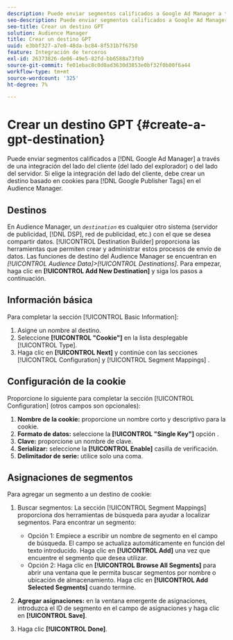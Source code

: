 ```yaml
---
description: Puede enviar segmentos calificados a Google Ad Manager a través de una integración del lado del cliente (del lado del explorador) o del lado del servidor. Si elige la integración del lado del cliente, debe crear un destino basado en cookies para Google Publisher Tags en Audience Manager.
seo-description: Puede enviar segmentos calificados a Google Ad Manager a través de una integración del lado del cliente (del lado del explorador) o del lado del servidor. Si elige la integración del lado del cliente, debe crear un destino basado en cookies para Google Publisher Tags en Audience Manager.
seo-title: Crear un destino GPT
solution: Audience Manager
title: Crear un destino GPT
uuid: e3bbf327-a7e0-48da-bc84-8f531b7f6750
feature: Integración de terceros
exl-id: 26373826-de06-49e5-82fd-bb6588a73fb9
source-git-commit: fe01ebac8c0d0ad3630d3853e0bf32f0b00f6a44
workflow-type: tm+mt
source-wordcount: '325'
ht-degree: 7%

---
```


# Crear un destino GPT {#create-a-gpt-destination}

Puede enviar segmentos calificados a [!DNL Google Ad Manager] a través de una integración del lado del cliente (del lado del explorador) o del lado del servidor. Si elige la integración del lado del cliente, debe crear un destino basado en cookies para [!DNL Google Publisher Tags] en el Audience Manager.

## Destinos 

En Audience Manager, un *`destination`* es cualquier otro sistema (servidor de publicidad, [!DNL DSP], red de publicidad, etc.) con el que se desea compartir datos. [!UICONTROL Destination Builder] proporciona las herramientas que permiten crear y administrar estos procesos de envío de datos. Las funciones de destino del Audience Manager se encuentran en *[!UICONTROL Audience Data]>[!UICONTROL Destinations]*. Para empezar, haga clic en **[!UICONTROL Add New Destination]** y siga los pasos a continuación.

## Información básica

Para completar la sección [!UICONTROL Basic Information]:

1. Asigne un nombre al destino.
1. Seleccione **[!UICONTROL "Cookie"]** en la lista desplegable [!UICONTROL Type].
1. Haga clic en **[!UICONTROL Next]** y continúe con las secciones [!UICONTROL Configuration] y [!UICONTROL Segment Mappings] .

## Configuración de la cookie

Proporcione lo siguiente para completar la sección [!UICONTROL Configuration] (otros campos son opcionales):

1. **Nombre de la cookie:** proporcione un nombre corto y descriptivo para la cookie.
1. **Formato de datos:** seleccione la  **[!UICONTROL "Single Key"]** opción .
1. **Clave:** proporcione un nombre de clave.
1. **Serializar:** seleccione la  **[!UICONTROL Enable]** casilla de verificación.
1. **Delimitador de serie:** utilice solo una coma.

## Asignaciones de segmentos

Para agregar un segmento a un destino de cookie:

1. Buscar segmentos: La sección [!UICONTROL Segment Mappings] proporciona dos herramientas de búsqueda para ayudar a localizar segmentos. Para encontrar un segmento:

   * Opción 1: Empiece a escribir un nombre de segmento en el campo de búsqueda. El campo se actualiza automáticamente en función del texto introducido. Haga clic en **[!UICONTROL Add]** una vez que encuentre el segmento que desea utilizar.
   * Opción 2: Haga clic en **[!UICONTROL Browse All Segments]** para abrir una ventana que le permita buscar segmentos por nombre o ubicación de almacenamiento. Haga clic en **[!UICONTROL Add Selected Segments]** cuando termine.

1. **Agregar asignaciones:** en la ventana emergente de asignaciones, introduzca el ID de segmento en el campo de asignaciones y haga clic en  **[!UICONTROL Save]**.

1. Haga clic **[!UICONTROL Done]**.
